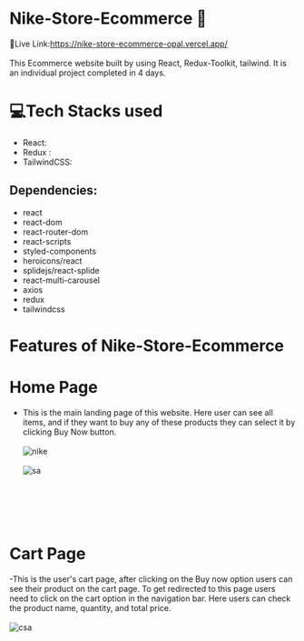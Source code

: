 # Nike-Store-Ecommerce 🛒

🔗Live Link:https://nike-store-ecommerce-opal.vercel.app/ </br></br>
This Ecommerce website built by using React, Redux-Toolkit, tailwind. It is an individual project completed in 4 days.

# ‎‍💻Tech Stacks used
- React:
- Redux :
- TailwindCSS:

## Dependencies:
- react
- react-dom
- react-router-dom
- react-scripts
- styled-components
- heroicons/react
- splidejs/react-splide
- react-multi-carousel
- axios
- redux
- tailwindcss


# Features of Nike-Store-Ecommerce
# Home Page
- This is the main landing page of this website. Here user can see all items, and if they want to buy any of these products they can select it by clicking Buy Now button. 
</br></br>
![nike](https://user-images.githubusercontent.com/107460617/214013597-b871fb2b-2b30-4370-8573-1f157c4c22d9.PNG)
</br></br>
![sa](https://user-images.githubusercontent.com/107460617/214014011-f08edf1c-cbb8-4c0c-9d3d-5ce6ae4ad0d3.PNG)

</br></br></br></br>

# Cart Page
-This is the user's cart page, after clicking on the Buy now option users can see their product on the cart page. To get redirected to this page users need to click on the cart option in the navigation bar. Here users can check the product name, quantity, and total price.
</br></br>
![csa](https://user-images.githubusercontent.com/107460617/214014111-499c0bc7-ba76-49b2-a385-da653ace2dd0.PNG)

</br></br>

 
